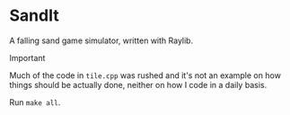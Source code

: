 # SandIt

A falling sand game simulator, written with Raylib.

>[!IMPORTANT]
> Much of the code in `tile.cpp` was rushed and it's not an example on how things should be actually done, neither on how I code in a daily basis.

Run `make all`.
